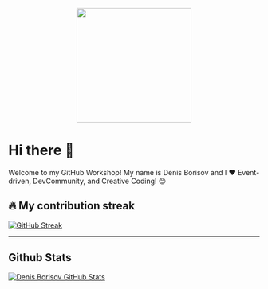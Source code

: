 <p align="center">
 <img align='center' src="https://media.giphy.com/media/M9gbBd9nbDrOTu1Mqx/giphy.gif" width="230">
</p>

# Hi there 👋

Welcome to my GitHub Workshop! My name is Denis Borisov and I ❤ Event-driven, DevCommunity, and Creative Coding! 😊

## 🔥 My contribution streak

[![GitHub Streak](https://github-readme-streak-stats.herokuapp.com?user=denisborisov)](https://git.io/streak-stats)
<hr>

## Github Stats
  [![Denis Borisov GitHub Stats](https://github-readme-stats.vercel.app/api?username=denisborisov&show_icons=true&count_private=true)](https://github.com/denisborisov)

